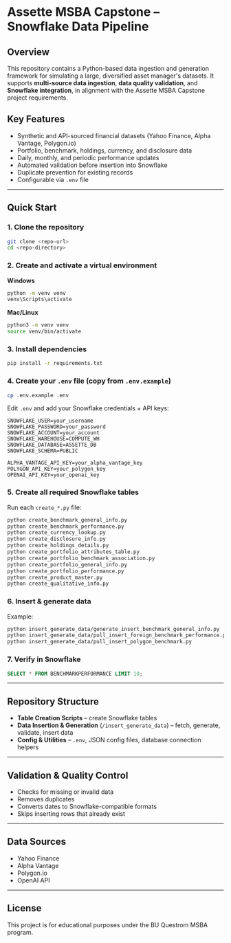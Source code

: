 # Assette MSBA Capstone – Snowflake Data Pipeline

## Overview

This repository contains a Python-based data ingestion and generation framework for simulating a large, diversified asset manager's datasets. It supports **multi-source data ingestion**, **data quality validation**, and **Snowflake integration**, in alignment with the Assette MSBA Capstone project requirements.

## Key Features

* Synthetic and API-sourced financial datasets (Yahoo Finance, Alpha Vantage, Polygon.io)
* Portfolio, benchmark, holdings, currency, and disclosure data
* Daily, monthly, and periodic performance updates
* Automated validation before insertion into Snowflake
* Duplicate prevention for existing records
* Configurable via `.env` file

---

## Quick Start

### 1. Clone the repository

```bash
git clone <repo-url>
cd <repo-directory>
```

### 2. Create and activate a virtual environment

**Windows**

```bash
python -m venv venv
venv\Scripts\activate
```

**Mac/Linux**

```bash
python3 -m venv venv
source venv/bin/activate
```

### 3. Install dependencies

```bash
pip install -r requirements.txt
```

### 4. Create your `.env` file (copy from `.env.example`)

```bash
cp .env.example .env
```

Edit `.env` and add your Snowflake credentials + API keys:

```env
SNOWFLAKE_USER=your_username
SNOWFLAKE_PASSWORD=your_password
SNOWFLAKE_ACCOUNT=your_account
SNOWFLAKE_WAREHOUSE=COMPUTE_WH
SNOWFLAKE_DATABASE=ASSETTE_DB
SNOWFLAKE_SCHEMA=PUBLIC

ALPHA_VANTAGE_API_KEY=your_alpha_vantage_key
POLYGON_API_KEY=your_polygon_key
OPENAI_API_KEY=your_openai_key
```

### 5. Create all required Snowflake tables

Run each `create_*.py` file:

```bash
python create_benchmark_general_info.py
python create_benchmark_performance.py
python create_currency_lookup.py
python create_disclosure_info.py
python create_holdings_details.py
python create_portfolio_attributes_table.py
python create_portfolio_benchmark_association.py
python create_portfolio_general_info.py
python create_portfolio_performance.py
python create_product_master.py
python create_qualitative_info.py
```

### 6. Insert & generate data

Example:

```bash
python insert_generate_data/generate_insert_benchmark_general_info.py
python insert_generate_data/pull_insert_foreign_benchmark_performance.py
python insert_generate_data/pull_insert_polygon_benchmark.py
```

### 7. Verify in Snowflake

```sql
SELECT * FROM BENCHMARKPERFORMANCE LIMIT 10;
```

---

## Repository Structure

* **Table Creation Scripts** – create Snowflake tables
* **Data Insertion & Generation** (`/insert_generate_data`) – fetch, generate, validate, insert data
* **Config & Utilities** – `.env`, JSON config files, database connection helpers

---

## Validation & Quality Control

* Checks for missing or invalid data
* Removes duplicates
* Converts dates to Snowflake-compatible formats
* Skips inserting rows that already exist

---

## Data Sources

* Yahoo Finance
* Alpha Vantage
* Polygon.io
* OpenAI API

---

## License

This project is for educational purposes under the BU Questrom MSBA program.
